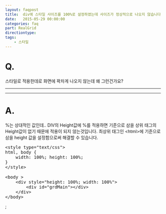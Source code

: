 ```yaml
---
layout: faqpost
title:  div에 스타일 사이즈를 100%로 설정하였는데 사이즈가 정상적으로 나오지 않습니다.
date:   2015-05-29 00:00:00
categories: faq
part: RealGrid
directiontype: 
tags:
    - 스타일
---
```


# Q.

스타일로 적용한데로 화면에 꽉차게 나오지 않는데 왜 그런건가요?

---
***

# A.

%는 상대적인 값인데.. DIV의 Height값에 %를 적용하면 기준으로 삼을 상위 태그의 Height값이 없기 때문에 적용이 되지 않는것입니다.
최상위 태그인 &lt;html&gt;에 기준으로 삼을 height 값을 설정함으로써 해결할 수 있습니다.

<pre class="prettyprint">
&lt;style type="text/css"&gt;
html, body {
	width: 100%; height: 100%;
}
&lt;/style&gt;

&lt;body &gt;
	&lt;div style="height: 100%; width: 100%"&gt;
		&lt;div id="grdMain"&gt;&lt;/div&gt;
	&lt;/div&gt;
&lt;/body&gt;
</pre>;
